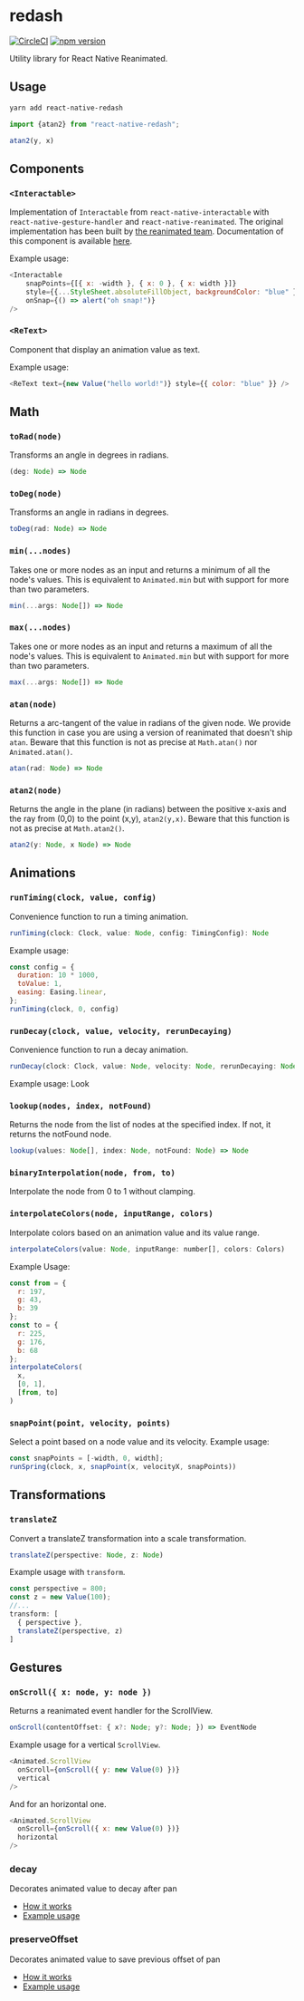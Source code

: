# redash

[![CircleCI](https://circleci.com/gh/wcandillon/react-native-redash.svg?style=svg)](https://circleci.com/gh/wcandillon/react-native-redash)
[![npm version](https://badge.fury.io/js/react-native-redash.svg)](https://badge.fury.io/js/react-native-redash)

Utility library for React Native Reanimated.

## Usage

```sh
yarn add react-native-redash
```

```js
import {atan2} from "react-native-redash";

atan2(y, x)
```

## Components

### `<Interactable>`

Implementation of `Interactable` from `react-native-interactable` with `react-native-gesture-handler` and `react-native-reanimated`.
The original implementation has been built by [the reanimated team](https://github.com/kmagiera/react-native-reanimated/blob/master/Example/Interactable.js).
Documentation of this component is available [here](https://github.com/wix/react-native-interactable).

Example usage:

```js
<Interactable
    snapPoints={[{ x: -width }, { x: 0 }, { x: width }]}
    style={{...StyleSheet.absoluteFillObject, backgroundColor: "blue" }}
    onSnap={() => alert("oh snap!")}
/>
```

### `<ReText>`

Component that display an animation value as text.

Example usage:

```js
<ReText text={new Value("hello world!")} style={{ color: "blue" }} />
```

## Math

### `toRad(node)`

Transforms an angle in degrees in radians.

```js
(deg: Node) => Node
```

### `toDeg(node)`

Transforms an angle in radians in degrees.

```js
toDeg(rad: Node) => Node
```

### `min(...nodes)`

Takes one or more nodes as an input and returns a minimum of all the node's values.
This is equivalent to `Animated.min` but with support for more than two parameters.

```js
min(...args: Node[]) => Node
```

### `max(...nodes)`

Takes one or more nodes as an input and returns a maximum of all the node's values.
This is equivalent to `Animated.min` but with support for more than two parameters.

```js
max(...args: Node[]) => Node
```

### `atan(node)`

Returns a arc-tangent of the value in radians of the given node.
We provide this function in case you are using a version of reanimated that doesn't ship `atan`.
Beware that this function is not as precise at `Math.atan()` nor `Animated.atan()`.

```js
atan(rad: Node) => Node
```

### `atan2(node)`

Returns the angle in the plane (in radians) between the positive x-axis and the ray from (0,0) to the point (x,y), `atan2(y,x)`. Beware that this function is not as precise at `Math.atan2()`.

```js
atan2(y: Node, x Node) => Node
```

## Animations

### `runTiming(clock, value, config)`

Convenience function to run a timing animation.

```js
runTiming(clock: Clock, value: Node, config: TimingConfig): Node
```

Example usage:

```js
const config = {
  duration: 10 * 1000,
  toValue: 1,
  easing: Easing.linear,
};
runTiming(clock, 0, config)
```

### `runDecay(clock, value, velocity, rerunDecaying)`

Convenience function to run a decay animation.

```js
runDecay(clock: Clock, value: Node, velocity: Node, rerunDecaying: Node): Node
```

Example usage: Look

### `lookup(nodes, index, notFound)`

Returns the node from the list of nodes at the specified index. If not, it returns the notFound node.

```js
lookup(values: Node[], index: Node, notFound: Node) => Node
```

### `binaryInterpolation(node, from, to)`

Interpolate the node from 0 to 1 without clamping.

### `interpolateColors(node, inputRange, colors)`

Interpolate colors based on an animation value and its value range.

```js
interpolateColors(value: Node, inputRange: number[], colors: Colors)
```

Example Usage:

```js
const from = {
  r: 197,
  g: 43,
  b: 39
};
const to = {
  r: 225,
  g: 176,
  b: 68
};
interpolateColors(
  x,
  [0, 1],
  [from, to]
)
```

### `snapPoint(point, velocity, points)`

Select a point based on a node value and its velocity.
Example usage:

```js
const snapPoints = [-width, 0, width];
runSpring(clock, x, snapPoint(x, velocityX, snapPoints))
```

## Transformations

### `translateZ`

Convert a translateZ transformation into a scale transformation.

```js
translateZ(perspective: Node, z: Node)
```

Example usage with `transform`.

```js
const perspective = 800;
const z = new Value(100);
//...
transform: [
  { perspective },
  translateZ(perspective, z)
]
```

## Gestures

### `onScroll({ x: node, y: node })`

Returns a reanimated event handler for the ScrollView.

```js
onScroll(contentOffset: { x?: Node; y?: Node; }) => EventNode
```

Example usage for a vertical `ScrollView`.

```js
<Animated.ScrollView
  onScroll={onScroll({ y: new Value(0) })}
  vertical
/>
```

And for an horizontal one.

```js
<Animated.ScrollView
  onScroll={onScroll({ x: new Value(0) })}
  horizontal
/>
```

### decay

Decorates animated value to decay after pan

- [How it works](https://snack.expo.io/@dsznajder/decay)
- [Example usage](./Examples/decay.tsx)

### preserveOffset

Decorates animated value to save previous offset of pan

- [How it works](https://snack.expo.io/@dsznajder/preserveoffset)
- [Example usage](./Examples/preserveOffset.tsx)
